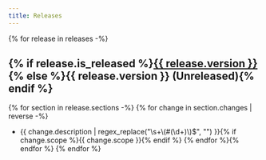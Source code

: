 ```yaml
---
title: Releases
---
```


{% for release in releases -%}
## {% if release.is_released %}<a href="https://github.com/inseven/symbolic/releases/tag/{{ release.version }}">{{ release.version }}</a>{% else %}{{ release.version }} (Unreleased){% endif %}
{% for section in release.sections -%}
{% for change in section.changes | reverse -%}
- {{ change.description | regex_replace("\\s+\\(#(\\d+)\\)$", "") }}{% if change.scope %}{{ change.scope }}{% endif %}
{% endfor %}{% endfor %}
{% endfor %}
